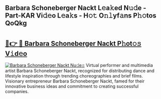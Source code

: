 ## Barbara Schoneberger Nackt L𝚎a𝚔ed N𝚞𝚍e - Part-KAR Vi𝚍𝚎o L𝚎a𝚔s - H𝚘𝚝 O𝚗𝚕yf𝚊ns P𝚑𝚘tos QoQkg

# <h2><a href="http://kf2t4s3.oniu.top/?m=Barbara+Schoneberger+Nackt">🔗👉 🔴 Barbara Schoneberger Nackt P𝚑ot𝚘𝚜 V𝚒d𝚎o</a></h2>

[![Barbara Schoneberger Nackt Nu𝚍e𝚜](https://i.imgur.com/0qMVB7G.gif)](http://kf2t4s3.oniu.top/?m=Barbara+Schoneberger+Nackt)
Virtual performer and multimedia artist Barbara Schoneberger Nackt, recognized for distributing dance and lifestyle inspiration through trending choreographies and brief films. Visionary entrepreneur Barbara Schoneberger Nackt, famed for their innovative business ideas and commitment to creating successful companies.  
